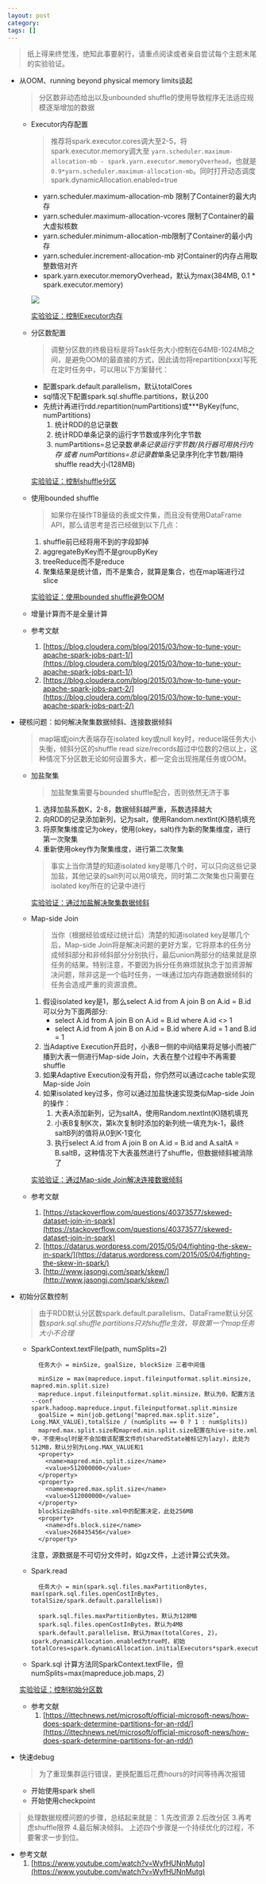 ```yaml
---
layout: post
category:
tags: []
---
```

> 纸上得来终觉浅，绝知此事要躬行，请重点阅读或者亲自尝试每个主题末尾的实验验证。

- 从OOM、running beyond physical memory limits谈起

    > 分区数非动态给出以及unbounded shuffle的使用导致程序无法适应规模逐渐增加的数据

    - Executor内存配置

        > 推荐将spark.executor.cores调大至2-5，将spark.executor.memory调大至
        `yarn.scheduler.maximum-allocation-mb - spark.yarn.executor.memoryOverhead`，也就是`0.9*yarn.scheduler.maximum-allocation-mb`。同时打开动态调度spark.dynamicAllocation.enabled=true

        - yarn.scheduler.maximum-allocation-mb 限制了Container的最大内存
        - yarn.scheduler.maximum-allocation-vcores 限制了Container的最大虚拟核数
        - yarn.scheduler.minimum-allocation-mb限制了Container的最小内存
        - yarn.scheduler.increment-allocation-mb 对Container的内存占用取整数倍对齐
        - spark.yarn.executor.memoryOverhead，默认为max(384MB, 0.1 * spark.executor.memory)

        ![](http://blog.cloudera.com/wp-content/uploads/2015/03/spark-tuning2-f1.png)

        [实验验证：控制Executor内存](https://www.notion.so/111091ad06a24867a17495bf100a9608)

    - 分区数配置

        > 调整分区数的终极目标是将Task任务大小控制在64MB-1024MB之间，是避免OOM的最直接的方式，因此请勿将repartition(xxx)写死在定时任务中，可以用以下方案替代：

        - 配置spark.default.parallelism，默认totalCores
        - sql情况下配置spark.sql.shuffle.partitions，默认200
        - 先统计再进行rdd.repartition(numPartitions)或***ByKey(func, numPartitions)
            1. 统计RDD的总记录数
            2. 统计RDD单条记录的运行字节数或序列化字节数
            3. numPartitions=总记录数*单条记录运行字节数/执行器可用执行内存 或者
            numPartitions=总记录数*单条记录序列化字节数/期待shuffle read大小(128MB)

        [实验验证：控制shuffle分区](https://www.notion.so/5066c05a210540f89726fec1907a1e28)

    - 使用bounded shuffle

        > 如果你在操作TB量级的表或文件集，而且没有使用DataFrame API，那么请思考是否已经做到以下几点：

        1. shuffle前已经将用不到的字段卸掉
        2. aggregateByKey而不是groupByKey
        3. treeReduce而不是reduce
        4. 聚集结果是统计值，而不是集合，就算是集合，也在map端进行过slice

        [实验验证：使用bounded shuffle避免OOM](https://www.notion.so/52d42b1dd62c420bac7449e4cf58dae8)

    - 增量计算而不是全量计算
    - 参考文献
        1. [https://blog.cloudera.com/blog/2015/03/how-to-tune-your-apache-spark-jobs-part-1/](https://blog.cloudera.com/blog/2015/03/how-to-tune-your-apache-spark-jobs-part-1/)
        2. [https://blog.cloudera.com/blog/2015/03/how-to-tune-your-apache-spark-jobs-part-2/](https://blog.cloudera.com/blog/2015/03/how-to-tune-your-apache-spark-jobs-part-2/)
- 硬核问题：如何解决聚集数据倾斜、连接数据倾斜

    > map端或join大表端存在isolated key或null key时，reduce端任务大小失衡，倾斜分区的shuffle read size/records超过中位数的2倍以上，这种情况下分区数无论如何设置多大，都一定会出现拖尾任务或OOM。

    - 加盐聚集

        > 加盐聚集需要与bounded shuffle配合，否则依然无济于事

        1. 选择加盐系数K，2-8，数据倾斜越严重，系数选择越大
        2. 向RDD的记录添加新列，记为salt，使用Random.nextInt(K)随机填充
        3. 将原聚集维度记为okey，使用(okey，salt)作为新的聚集维度，进行第一次聚集
        4. 重新使用okey作为聚集维度，进行第二次聚集

        > 事实上当你清楚的知道isolated key是哪几个时，可以只向这些记录加盐，其他记录的salt列可以用0填充，同时第二次聚集也只需要在isolated key所在的记录中进行

        [实验验证：通过加盐解决聚集数据倾斜](https://www.notion.so/b21fec481be94c499488978b9f93445f)

    - Map-side Join

        > 当你（根据经验或经过统计后）清楚的知道isolated key是哪几个后，Map-side Join将是解决问题的更好方案，它将原本的任务分成倾斜部分和非倾斜部分分别执行，最后union两部分的结果就是原任务的结果。特别注意，不要因为拆分任务麻烦就执念于加资源解决问题，除非这是一个临时任务，一味通过加内存跑通数据倾斜的任务会造成严重的资源浪费。

        1. 假设isolated key是1，那么select A.id from A join B on A.id = B.id 可以分为下面两部分:
            - select A.id from A join B on A.id = B.id where A.id <> 1
            - select A.id from A join B on A.id = B.id where A.id = 1 and B.id = 1
        2. 当Adaptive Execution开启时，小表B一侧的中间结果将足够小而被广播到大表一侧进行Map-side Join，大表在整个过程中不再需要shuffle
        3. 如果Adaptive Execution没有开启，你仍然可以通过cache table实现Map-side Join
        4. 如果isolated key过多，你可以通过加盐快速实现类似Map-side Join的操作：
            1. 大表A添加新列，记为saltA，使用Random.nextInt(K)随机填充
            2. 小表B复制K次，第k次复制时添加的新列统一填充为k-1，最终saltB列的值将从0到K-1变化
            3. 执行select A.id from A join B on A.id = B.id and A.saltA = B.saltB，这种情况下大表虽然进行了shuffle，但数据倾斜被消除了

        [实验验证：通过Map-side Join解决连接数据倾斜](https://www.notion.so/f1230da3c01844f5a982c59bb93e046f)

    - 参考文献
        1. [https://stackoverflow.com/questions/40373577/skewed-dataset-join-in-spark](https://stackoverflow.com/questions/40373577/skewed-dataset-join-in-spark)
        2. [https://datarus.wordpress.com/2015/05/04/fighting-the-skew-in-spark/](https://datarus.wordpress.com/2015/05/04/fighting-the-skew-in-spark/)
        3. [http://www.jasongj.com/spark/skew/](http://www.jasongj.com/spark/skew/)
- 初始分区数控制

    > 由于RDD默认分区数spark.default.parallelism、DataFrame默认分区数*spark.sql.shuffle.partitions只对shuffle生效，导致第一个map任务大小不合理*

    - SparkContext.textFIle(path, numSplits=2)

            任务大小 = minSize, goalSize, blockSize 三者中间值
            
            minSize = max(mapreduce.input.fileinputformat.split.minsize, mapred.min.split.size)
            mapreduce.input.fileinputformat.split.minsize，默认为0，配置方法 --conf spark.hadoop.mapreduce.input.fileinputformat.split.minsize
            goalSize = min(job.getLong("mapred.max.split.size", Long.MAX_VALUE),totalSize / (numSplits == 0 ? 1 : numSplits))
            mapred.max.split.size和mapred.min.split.size配置在hive-site.xml中，不使用sql时是不会加载该配置文件的(sharedState被标记为lazy)，此处为512MB，默认分别为Long.MAX_VALUE和1
            <property>
              <name>mapred.min.split.size</name>
              <value>512000000</value>
            </property>
            <property>
              <name>mapred.max.split.size</name>
              <value>512000000</value>
            </property>
            blockSize由hdfs-site.xml中的配置决定，此处256MB
            <property>
              <name>dfs.block.size</name>
              <value>268435456</value>
            </property>

        注意，源数据是不可切分文件时，如gz文件，上述计算公式失效。

    - Spark.read

            任务大小 = min(spark.sql.files.maxPartitionBytes, max(spark.sql.files.openCostInBytes, totalSize/spark.default.parallelism))
            
            spark.sql.files.maxPartitionBytes，默认为128MB
            spark.sql.files.openCostInBytes，默认为4MB
            spark.default.parallelism，默认为max(totalCores, 2)，spark.dynamicAllocation.enabled为true时，初始totalCores=spark.dynamicAllocation.initialExecutors*spark.executor.cores

    - Spark.sql 计算方法同SparkContext.textFIle，但numSplits=max(mapreduce.job.maps, 2)

    [实验验证：控制初始分区数](https://www.notion.so/234c97e501fa484bb3045c618f1c8622)

    - 参考文献
        1. [https://ittechnews.net/microsoft/official-microsoft-news/how-does-spark-determine-partitions-for-an-rdd/](https://ittechnews.net/microsoft/official-microsoft-news/how-does-spark-determine-partitions-for-an-rdd/)
- 快速debug

    > 为了重现集群运行错误，更换配置后花费hours的时间等待再次报错

    - 开始使用spark shell
    - 开始使用checkpoint

> 处理数据规模问题的步骤，总结起来就是：
1.先改资源 2.后改分区 3.再考虑shuffle限界 4.最后解决倾斜。
上述四个步骤是一个持续优化的过程，不要奢求一步到位。

- 参考文献
    1. [https://www.youtube.com/watch?v=WyfHUNnMutg](https://www.youtube.com/watch?v=WyfHUNnMutg)